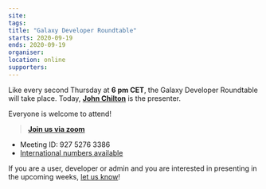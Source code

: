 ```yaml
---
site: 
tags:
title: "Galaxy Developer Roundtable"
starts: 2020-09-19
ends: 2020-09-19
organiser:
location: online
supporters:
---
```


Like every second Thursday at **6 pm CET**, the Galaxy Developer Roundtable will take place. Today, [**John Chilton**](https://galaxyproject.org/people/john-chilton/) is the presenter. 

Everyone is welcome to attend! 
> [**Join us via zoom**]([https://psu.zoom.us/j/92752763386](https://psu.zoom.us/j/92752763386))
- Meeting ID: 927 5276 3386
- [International numbers available](https://psu.zoom.us/u/acsPCWIZGV)

If you are a user, developer or admin and you are interested in presenting in the upcoming weeks, [let us know](https://docs.google.com/forms/d/e/1FAIpQLScIGEFHYn46d9PvVNDUWXyK50lMckiRvvCi_kJuvPkd5T6tNg/viewform)! 